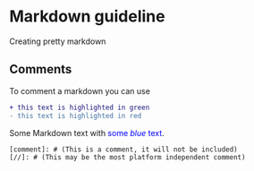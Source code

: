 # Markdown guideline
Creating pretty markdown

## Comments
To comment a markdown you can use

[//]: # (This may be the most platform independent comment)

[comment]: # (This is a comment, it will not be included)

```diff
+ this text is highlighted in green
- this text is highlighted in red
```

Some Markdown text with <span style="color:blue">some *blue* text</span>.
```
[comment]: # (This is a comment, it will not be included)
[//]: # (This may be the most platform independent comment)

```
